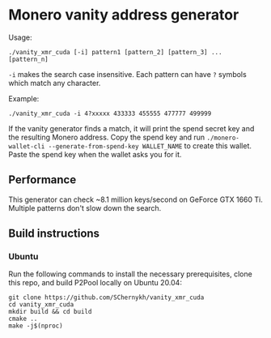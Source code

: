 # Monero vanity address generator

Usage:
```
./vanity_xmr_cuda [-i] pattern1 [pattern_2] [pattern_3] ... [pattern_n]
```

`-i` makes the search case insensitive. Each pattern can have `?` symbols which match any character.

Example:
```
./vanity_xmr_cuda -i 4?xxxxx 433333 455555 477777 499999
```

If the vanity generator finds a match, it will print the spend secret key and the resulting Monero address. Copy the spend key and run `./monero-wallet-cli --generate-from-spend-key WALLET_NAME` to create this wallet. Paste the spend key when the wallet asks you for it.

## Performance

This generator can check ~8.1 million keys/second on GeForce GTX 1660 Ti. Multiple patterns don't slow down the search.

## Build instructions

### Ubuntu

Run the following commands to install the necessary prerequisites, clone this repo, and build P2Pool locally on Ubuntu 20.04:
```
git clone https://github.com/SChernykh/vanity_xmr_cuda
cd vanity_xmr_cuda
mkdir build && cd build
cmake ..
make -j$(nproc)
```
